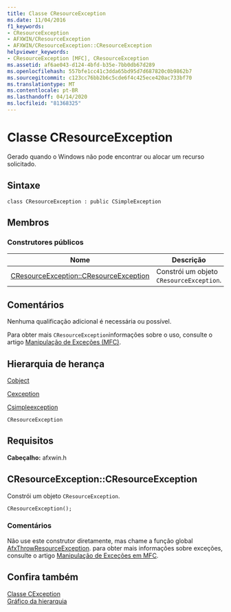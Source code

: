 ```yaml
---
title: Classe CResourceException
ms.date: 11/04/2016
f1_keywords:
- CResourceException
- AFXWIN/CResourceException
- AFXWIN/CResourceException::CResourceException
helpviewer_keywords:
- CResourceException [MFC], CResourceException
ms.assetid: af6ae043-d124-4bfd-b35e-7bb0db67d289
ms.openlocfilehash: 557bfe1cc41c3dda65bd95d7d687820c0b9862b7
ms.sourcegitcommit: c123cc76bb2b6c5cde6f4c425ece420ac733bf70
ms.translationtype: MT
ms.contentlocale: pt-BR
ms.lasthandoff: 04/14/2020
ms.locfileid: "81368325"
---
```

# <a name="cresourceexception-class"></a>Classe CResourceException

Gerado quando o Windows não pode encontrar ou alocar um recurso solicitado.

## <a name="syntax"></a>Sintaxe

```
class CResourceException : public CSimpleException
```

## <a name="members"></a>Membros

### <a name="public-constructors"></a>Construtores públicos

|Nome|Descrição|
|----------|-----------------|
|[CResourceException::CResourceException](#cresourceexception)|Constrói um objeto `CResourceException`.|

## <a name="remarks"></a>Comentários

Nenhuma qualificação adicional é necessária ou possível.

Para obter mais `CResourceException`informações sobre o uso, consulte o artigo [Manipulação de Exceções (MFC)](../../mfc/exception-handling-in-mfc.md).

## <a name="inheritance-hierarchy"></a>Hierarquia de herança

[Cobject](../../mfc/reference/cobject-class.md)

[Cexception](../../mfc/reference/cexception-class.md)

[Csimpleexception](../../mfc/reference/csimpleexception-class.md)

`CResourceException`

## <a name="requirements"></a>Requisitos

**Cabeçalho:** afxwin.h

## <a name="cresourceexceptioncresourceexception"></a><a name="cresourceexception"></a>CResourceException::CResourceException

Constrói um objeto `CResourceException`.

```
CResourceException();
```

### <a name="remarks"></a>Comentários

Não use este construtor diretamente, mas chame a função global [AfxThrowResourceException](exception-processing.md#afxthrowresourceexception). para obter mais informações sobre exceções, consulte o artigo [Manipulação de Exceções em MFC](../exception-handling-in-mfc.md).

## <a name="see-also"></a>Confira também

[Classe CException](cexception-class.md)<br/>
[Gráfico da hierarquia](../hierarchy-chart.md)
